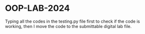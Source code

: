 # OOP-LAB-2024
Typing all the codes in the testing.py file first to check if the code is working, then I move the code to the submittable digital lab file.
